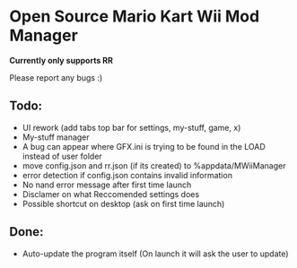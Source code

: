 # Open Source Mario Kart Wii Mod Manager

**Currently only supports RR**

Please report any bugs :)

## Todo:
- UI rework (add tabs top bar for settings, my-stuff, game, x)
- My-stuff manager
- A bug can appear where GFX.ini is trying to be found in the LOAD instead of user folder
- move config.json and rr.json (if its created) to %appdata/MWiiManager
- error detection if config.json contains invalid information
- No nand error message after first time launch
- Disclamer on what Reccomended settings does
- Possible shortcut on desktop (ask on first time launch)

## Done:
- Auto-update the program itself (On launch it will ask the user to update)
